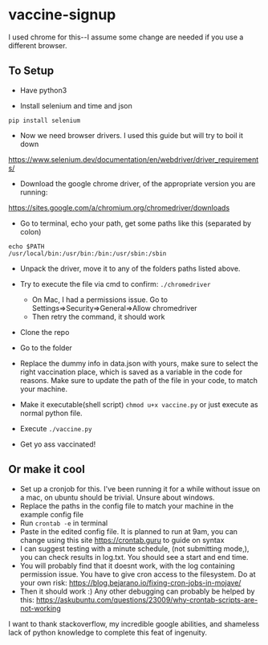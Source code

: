 # vaccine-signup

I used chrome for this--I assume some change are needed if you use a different browser. 


## To Setup

* Have python3

* Install selenium and time and json

`pip install selenium`

* Now we need browser drivers. I used this guide but will try to boil it down

https://www.selenium.dev/documentation/en/webdriver/driver_requirements/

* Download the google chrome driver, of the appropriate version you are running:

https://sites.google.com/a/chromium.org/chromedriver/downloads

* Go to terminal, echo your path, get some paths like this (separated by colon)

```
echo $PATH
/usr/local/bin:/usr/bin:/bin:/usr/sbin:/sbin
```

* Unpack the driver, move it to any of the folders paths listed above.

* Try to execute the file via cmd to confirm: `./chromedriver` 
	* On Mac, I had a permissions issue. Go to Settings=>Security=>General=>Allow chromedriver
	* Then retry the command, it should work

* Clone the repo
* Go to the folder
* Replace the dummy info in data.json with yours, make sure to select the right vaccination place, which is saved as a variable in the code for reasons. Make sure to update the path of the file in your code, to match your machine.
* Make it executable(shell script) `chmod u+x vaccine.py` or just execute as normal python file. 
* Execute `./vaccine.py`
* Get yo ass vaccinated!

## Or make it cool
* Set up a cronjob for this. I've been running it for a while without issue on a mac, on ubuntu should be trivial. Unsure about windows. 
* Replace the paths in the config file to match your machine in the example config file
* Run `crontab -e` in terminal
* Paste in the edited config file. It is planned to run at 9am, you can change using this site https://crontab.guru to guide on syntax
* I can suggest testing with a minute schedule, (not submitting mode,), you can check results in log.txt. You should see a start and end time.
* You will probably find that it doesnt work, with the log containing permission issue. You have to give cron access to the filesystem. Do at your own risk: https://blog.bejarano.io/fixing-cron-jobs-in-mojave/
* Then it should work :) Any other debugging can probably be helped by this: https://askubuntu.com/questions/23009/why-crontab-scripts-are-not-working


I want to thank stackoverflow, my incredible google abilities, and shameless lack of python knowledge to complete this feat of ingenuity.